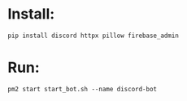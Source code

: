 # Install:
```
pip install discord httpx pillow firebase_admin
```

# Run:
```
pm2 start start_bot.sh --name discord-bot
```